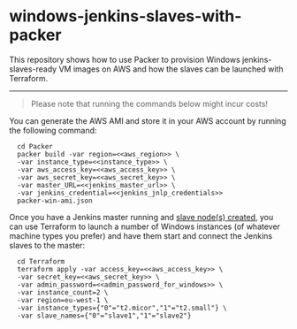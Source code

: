 # windows-jenkins-slaves-with-packer
This repository shows how to use Packer to provision Windows jenkins-slaves-ready VM images on AWS and how the slaves can be launched with Terraform.

------
> Please note that running the commands below might incur costs!

You can generate the AWS AMI and store it in your AWS account by running the following command:

      cd Packer
      packer build -var region=<<aws_region>> \
      -var instance_type=<<instance_type>> \
      -var aws_access_key=<<aws_access_key>> \
      -var aws_secret_key=<<aws_secret_key>> \
      -var master_URL=<<jenkins_master_url>> \
      -var jenkins_credential=<<jenkins_jnlp_credentials>>
      packer-win-ami.json

Once you have a Jenkins master running and [slave node(s) created](https://support.cloudbees.com/hc/en-us/articles/227834227-How-to-create-a-new-node-), you can use Terraform to launch a number of Windows instances (of whatever machine types you prefer) and have them start and connect the Jenkins slaves to the master:

      cd Terraform
      terraform apply -var access_key=<<aws_access_key>> \
      -var secret_key=<<aws_secret_key>> \
      -var admin_password=<<admin_password_for_windows>> \
      -var instance_count=2 \
      -var region=eu-west-1 \
      -var instance_types={"0"="t2.micor","1"="t2.small"} \
      -var slave_names={"0"="slave1","1"="slave2"}
